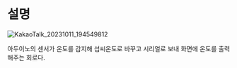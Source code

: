 # 설명

![KakaoTalk_20231011_194549812](https://github.com/asudhgjhasfklj/Arduino3/assets/127822717/81a0b704-8a3a-4cc2-83c6-776d1ec4c76c)

아두이노의 센서가 온도를 감지해 섭씨온도로 바꾸고 시리얼로 보내 화면에 온도를 출력해주는 회로다.
